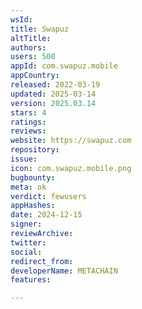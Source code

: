 ```yaml
---
wsId: 
title: Swapuz
altTitle: 
authors: 
users: 500
appId: com.swapuz.mobile
appCountry: 
released: 2022-03-19
updated: 2025-03-14
version: 2025.03.14
stars: 4
ratings: 
reviews: 
website: https://swapuz.com
repository: 
issue: 
icon: com.swapuz.mobile.png
bugbounty: 
meta: ok
verdict: fewusers
appHashes: 
date: 2024-12-15
signer: 
reviewArchive: 
twitter: 
social: 
redirect_from: 
developerName: METACHAIN
features: 

---
```


